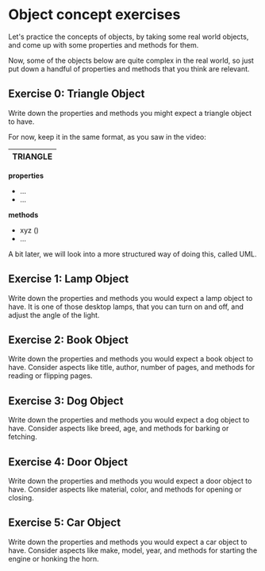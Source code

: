 # Object concept exercises

Let's practice the concepts of objects, by taking some real world objects, and come up with some properties and methods for them.

Now, some of the objects below are quite complex in the real world, so just put down a handful of properties and methods that you think are relevant. 

## Exercise 0: Triangle Object

Write down the properties and methods you might expect a triangle object to have.

For now, keep it in the same format, as you saw in the video:

| TRIANGLE |
|------------------|
**properties**
* ...
* ...

**methods**
* xyz () 
* ...

A bit later, we will look into a more structured way of doing this, called UML.

## Exercise 1: Lamp Object
Write down the properties and methods you would expect a lamp object to have. It is one of those desktop lamps, that you can turn on and off, and adjust the angle of the light.

## Exercise 2: Book Object

Write down the properties and methods you would expect a book object to have. Consider aspects like title, author, number of pages, and methods for reading or flipping pages.

## Exercise 3: Dog Object

Write down the properties and methods you would expect a dog object to have. Consider aspects like breed, age, and methods for barking or fetching.

## Exercise 4: Door Object

Write down the properties and methods you would expect a door object to have. Consider aspects like material, color, and methods for opening or closing.

## Exercise 5: Car Object

Write down the properties and methods you would expect a car object to have. Consider aspects like make, model, year, and methods for starting the engine or honking the horn.